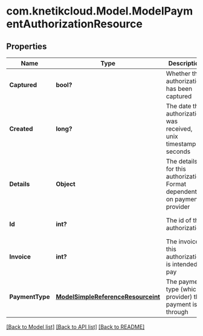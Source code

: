 # com.knetikcloud.Model.ModelPaymentAuthorizationResource
## Properties

Name | Type | Description | Notes
------------ | ------------- | ------------- | -------------
**Captured** | **bool?** | Whether this authorization has been captured | [optional] [default to null]
**Created** | **long?** | The date this authorization was received, unix timestamp in seconds | [optional] [default to null]
**Details** | **Object** | The details for this authorization. Format dependent on payment provider | [optional] [default to null]
**Id** | **int?** | The id of the authorization | [optional] [default to null]
**Invoice** | **int?** | The invoice this authorization is intended to pay | [optional] [default to null]
**PaymentType** | [**ModelSimpleReferenceResourceint**](ModelSimpleReferenceResourceint.md) | The payment type (which provider) this payment is through | [default to null]

[[Back to Model list]](../README.md#documentation-for-models) [[Back to API list]](../README.md#documentation-for-api-endpoints) [[Back to README]](../README.md)

